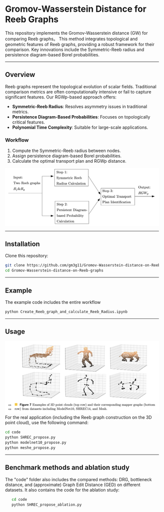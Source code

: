 # Gromov-Wasserstein Distance for Reeb Graphs

This repository implements the Gromov-Wasserstein distance (GW) for comparing Reeb graphs。 This method integrates topological and geometric features of Reeb graphs, providing a robust framework for their comparison. Key innovations include the Symmetric-Reeb radius and persistence diagram-based Borel probabilities.

---

## Overview

Reeb graphs represent the topological evolution of scalar fields. Traditional comparison metrics are often computationally intensive or fail to capture significant features. Our RGWp-based approach offers:

- **Symmetric-Reeb Radius**: Resolves asymmetry issues in traditional metrics.
- **Persistence Diagram-Based Probabilities**: Focuses on topologically critical features.
- **Polynomial Time Complexity**: Suitable for large-scale applications.

### Workflow

1. Compute the Symmetric-Reeb radius between nodes.
2. Assign persistence diagram-based Borel probabilities.
3. Calculate the optimal transport plan and RGWp distance.

![Workflow Diagram](./workflow.png)

---

## Installation
Clone this repository:
   ```bash
   git clone https://github.com/gm3g11/Gromov-Wasserstein-distance-on-Reeb-graphs.git
   cd Gromov-Wasserstein-distance-on-Reeb-graphs
   ```
---

## Example

The example code includes the entire workflow
```bash
python Create_Reeb_graph_and_calculate_Reeb_Radius.ipynb
```
---

## Usage
![Reeb graph on the 3D point cloud](./Reeb_graph_point_cloud.png)
For the real application (including the Reeb graph construction on the 3D point cloud), use the following command:
   ```bash
   cd code
   python SHREC_propose.py
   python modelnet10_propose.py
   python meshe_propose.py
   ```
---

## Benchmark methods and ablation study
The "code" folder also includes the compared methods: DRG, bottleneck distance, and (approximate) Graph Edit Distance (GED) on different datasets. It also contains the code for the ablation study:
```bash
   cd code
   python SHREC_propose_ablation.py
```


